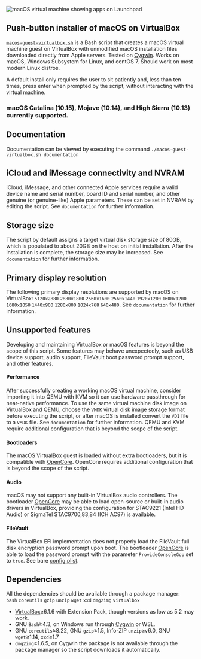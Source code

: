 ![macOS virtual machine showing apps on Launchpad](https://repository-images.githubusercontent.com/156108442/c04dcf80-8eae-11ea-9620-020f8a863fec "macos-guest-virtualbox.sh")
## Push-button installer of macOS on VirtualBox
[`macos-guest-virtualbox.sh`](https://raw.githubusercontent.com/myspaghetti/macos-guest-virtualbox/master/macos-guest-virtualbox.sh) is a Bash script that creates a macOS virtual machine guest on VirtualBox with unmodified macOS installation files downloaded directly from Apple servers. Tested on [Cygwin](https://cygwin.com/install.html). Works on macOS, Windows Subsystem for Linux, and centOS 7. Should work on most modern Linux distros.

A default install only requires the user to sit patiently and, less than ten times, press enter when prompted by the script, without interacting with the virtual machine.

### macOS Catalina (10.15), Mojave (10.14), and High Sierra (10.13) currently supported.

## Documentation
Documentation can be viewed by executing the command `./macos-guest-virtualbox.sh documentation`

## iCloud and iMessage connectivity and NVRAM
iCloud, iMessage, and other connected Apple services require a valid device name and serial number, board ID and serial number, and other genuine (or genuine-like) Apple parameters. These can be set in NVRAM by editing the script. See `documentation` for further information.

## Storage size
The script by default assigns a target virtual disk storage size of 80GB, which is populated to about 20GB on the host on initial installation. After the installation is complete, the storage size may be increased. See `documentation` for further information.

## Primary display resolution
The following primary display resolutions are supported by macOS on VirtualBox: `5120x2880` `2880x1800` `2560x1600` `2560x1440` `1920x1200` `1600x1200` `1680x1050` `1440x900` `1280x800` `1024x768` `640x480`. See `documentation` for further information.

## Unsupported features
Developing and maintaining VirtualBox or macOS features is beyond the scope of this script. Some features may behave unexpectedly, such as USB device support, audio support, FileVault boot password prompt support, and other features.

#### Performance
After successfully creating a working macOS virtual machine, consider importing it into QEMU with KVM so it can use hardware passthrough for near-native performance. To use the same virtual machine disk image on VirtualBox and QEMU, choose the `VMDK` virtual disk image storage format before executing the script, or after macOS is installed convert the `VDI` file to a `VMDK` file. See `documentation` for further information. QEMU and KVM require additional configuration that is beyond the scope of  the script.

#### Bootloaders
The macOS VirtualBox guest is loaded without extra bootloaders, but it is compatible with [OpenCore](https://github.com/acidanthera/OpenCorePkg/releases). OpenCore requires additional configuration that is beyond the scope of  the script.

#### Audio
macOS may not support any built-in VirtualBox audio controllers. The bootloader [OpenCore](https://github.com/acidanthera/OpenCorePkg/releases) may be able to load open-source or built-in audio drivers in VirtualBox, providing the configuration for STAC9221 (Intel HD Audio) or SigmaTel STAC9700,83,84 (ICH AC97) is available.

#### FileVault
The VirtualBox EFI implementation does not properly load the FileVault full disk encryption password prompt upon boot. The bootloader [OpenCore](https://github.com/acidanthera/OpenCorePkg/releases/tag/0.5.7) is able to load the password prompt with the parameter `ProvideConsoleGop` set to `true`. See bare [config.plist](https://github.com/myspaghetti/macos-guest-virtualbox/files/4455100/config.plist.txt).

## Dependencies
All the dependencies should be available through a package manager:  
`bash` `coreutils` `gzip` `unzip` `wget` `xxd` `dmg2img`  `virtualbox`

* [VirtualBox](https://www.virtualbox.org/wiki/Downloads)≥6.1.6 with Extension Pack, though versions as low as 5.2 may work.
* GNU `Bash`≥4.3, on Windows run through [Cygwin](https://cygwin.com/install.html) or WSL.
* GNU `coreutils`≥8.22, GNU `gzip`≥1.5, Info-ZIP `unzip`≥v6.0, GNU `wget`≥1.14, `xxd`≥1.7
* `dmg2img`≥1.6.5, on Cygwin the package is not available through the package manager so the script downloads it automatically.
